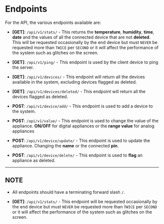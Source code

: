 # Endpoints

For the API, the various endpoints available are:

-   **[GET]**: `/api/v1/stats/` - This returns the **temperature**, **humidity**, **time**, **date** and the values of all the connected device that are not **deleted**. This will be requested occasionally by the end device but must `NEVER` be requested more than `TWICE` per `SECOND` or it will affect the performance of the system such as glitches on the screen.

-   **[GET]**: `/api/v1/ping/` - This endpoint is used by the client device to ping the server.

-   **[GET]**: `/api/v1/devices/` - This endpoint will return all the devices available in the system, excluding devices flagged as deleted.

-   **[GET]**: `/api/v1/devices/deleted/` - This endpoint will return all the devices flagged as deleted.

-   **POST**: `/api/v1/device/add/` - This endpoint is used to add a device to the system.

-   **POST**: `/api/v1/value/` - This endpoint is used to change the value of the appliance. **ON/OFF** for digital appliances or the **range value** for analog appliances

-   **POST**: `/api/v1/device/update/` - This endpoint is used to update the appliance. Changing the **name** or the connected **pin**.

-   **POST**: `/api/v1/device/delete/` - This endpoint is used to **flag** an appliance as deleted.

---

## NOTE

-   All endpoints should have a terminating forward slash `/`.

-   **[GET]**: `/api/v1/stats/` - This endpoint will be requested occasionally by the end device but must `NEVER` be requested more than `TWICE` per `SECOND` or it will affect the performance of the system such as glitches on the screen.
